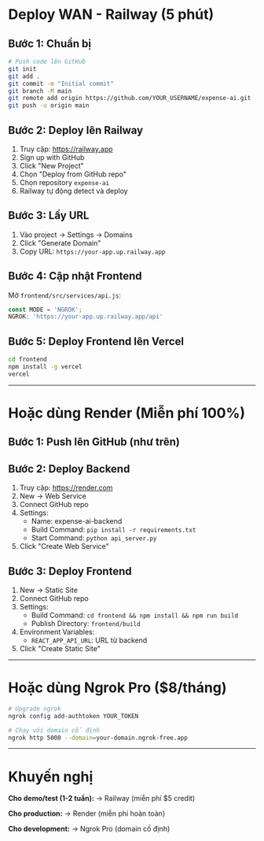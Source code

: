 # Deploy WAN - Railway (5 phút)

## Bước 1: Chuẩn bị

```bash
# Push code lên GitHub
git init
git add .
git commit -m "Initial commit"
git branch -M main
git remote add origin https://github.com/YOUR_USERNAME/expense-ai.git
git push -u origin main
```

## Bước 2: Deploy lên Railway

1. Truy cập: https://railway.app
2. Sign up with GitHub
3. Click "New Project"
4. Chọn "Deploy from GitHub repo"
5. Chọn repository `expense-ai`
6. Railway tự động detect và deploy

## Bước 3: Lấy URL

1. Vào project → Settings → Domains
2. Click "Generate Domain"
3. Copy URL: `https://your-app.up.railway.app`

## Bước 4: Cập nhật Frontend

Mở `frontend/src/services/api.js`:
```javascript
const MODE = 'NGROK';
NGROK: 'https://your-app.up.railway.app/api'
```

## Bước 5: Deploy Frontend lên Vercel

```bash
cd frontend
npm install -g vercel
vercel
```

---

# Hoặc dùng Render (Miễn phí 100%)

## Bước 1: Push lên GitHub (như trên)

## Bước 2: Deploy Backend

1. Truy cập: https://render.com
2. New → Web Service
3. Connect GitHub repo
4. Settings:
   - Name: expense-ai-backend
   - Build Command: `pip install -r requirements.txt`
   - Start Command: `python api_server.py`
5. Click "Create Web Service"

## Bước 3: Deploy Frontend

1. New → Static Site
2. Connect GitHub repo
3. Settings:
   - Build Command: `cd frontend && npm install && npm run build`
   - Publish Directory: `frontend/build`
4. Environment Variables:
   - `REACT_APP_API_URL`: URL từ backend
5. Click "Create Static Site"

---

# Hoặc dùng Ngrok Pro ($8/tháng)

```bash
# Upgrade ngrok
ngrok config add-authtoken YOUR_TOKEN

# Chạy với domain cố định
ngrok http 5000 --domain=your-domain.ngrok-free.app
```

---

# Khuyến nghị

**Cho demo/test (1-2 tuần):**
→ Railway (miễn phí $5 credit)

**Cho production:**
→ Render (miễn phí hoàn toàn)

**Cho development:**
→ Ngrok Pro (domain cố định)
